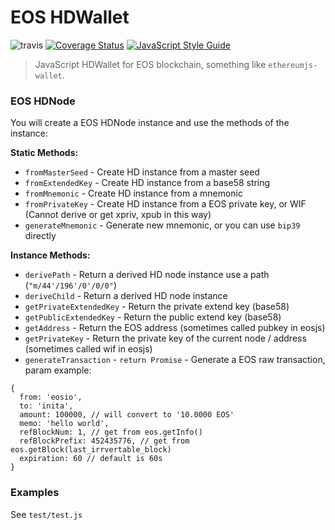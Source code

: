 # EOS HDWallet

![travis](https://travis-ci.org/cobowallet/eoswallet.svg?branch=master)
[![Coverage Status](https://coveralls.io/repos/github/cobowallet/eoswallet/badge.svg?branch=master)](https://coveralls.io/github/cobowallet/eoswallet?branch=master)
[![JavaScript Style Guide](https://img.shields.io/badge/code_style-standard-brightgreen.svg)](https://standardjs.com)

> JavaScript HDWallet for EOS blockchain, something like `ethereumjs-wallet`.

### EOS HDNode

You will create a EOS HDNode instance and use the methods of the instance:

**Static Methods:**

* `fromMasterSeed` - Create HD instance from a master seed
* `fromExtendedKey` - Create HD instance from a base58 string
* `fromMnemonic` - Create HD instance from a mnemonic
* `fromPrivateKey` - Create HD instance from a EOS private key, or WIF (Cannot derive or get xpriv, xpub in this way)
* `generateMnemonic` - Generate new mnemonic, or you can use `bip39` directly

**Instance Methods:**

* `derivePath` - Return a derived HD node instance use a path (`"m/44'/196'/0'/0/0"`)
* `deriveChild` - Return a derived HD node instance
* `getPrivateExtendedKey` - Return the private extend key (base58)
* `getPublicExtendedKey` - Return the public extend key (base58)
* `getAddress` - Return the EOS address (sometimes called pubkey in eosjs)
* `getPrivateKey` - Return the private key of the current node / address (sometimes called wif in eosjs)
* `generateTransaction` - `return Promise` - Generate a EOS raw transaction, param example:
```
{
  from: 'eosio',
  to: 'inita',
  amount: 100000, // will convert to '10.0000 EOS'
  memo: 'hello world',
  refBlockNum: 1, // get from eos.getInfo()
  refBlockPrefix: 452435776, // get from eos.getBlock(last_irrvertable_block)
  expiration: 60 // default is 60s
}
```

### Examples

See `test/test.js`
